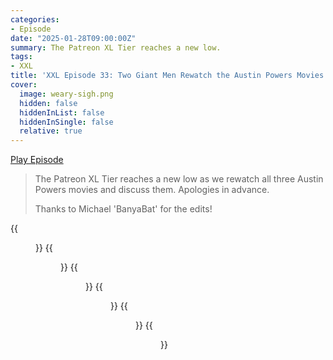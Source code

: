 ```yaml
---
categories:
- Episode
date: "2025-01-28T09:00:00Z"
summary: The Patreon XL Tier reaches a new low.
tags:
- XXL
title: 'XXL Episode 33: Two Giant Men Rewatch the Austin Powers Movies...sigh...baby'
cover: 
  image: weary-sigh.png
  hidden: false
  hiddenInList: false
  hiddenInSingle: false
  relative: true
---
```


[Play Episode](https://www.patreon.com/posts/xxl-episode-33-122936185)
> The Patreon XL Tier reaches a new low as we rewatch all three Austin Powers movies and discuss them. Apologies in advance.
>
> Thanks to Michael 'BanyaBat' for the edits!

{{<figure 
    src="after-uploading.png" 
    alt="After Uploading">}}
{{<figure 
    src="alexander-the-great.png" 
    alt="Alexander the Great">}}
{{<figure 
    src="charity-shop.png" 
    alt="Charity Shop">}}
{{<figure 
    src="austin-powers-kart-1.png" 
    alt="Austin Powers Kart">}}
{{<figure 
    src="austin-powers-kart-2.png" 
    alt="Austin Powers Kart">}}
{{<figure 
    src="melanie-g.png" 
    alt="Melanie G">}}